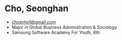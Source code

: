 # Cho, Seonghan 
- chosnhn1@gmail.com
- Major in Global Business Administration & Sociology
- Samsung Software Academy For Youth, 6th
